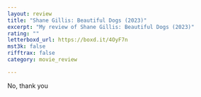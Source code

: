 ```yaml
---
layout: review
title: "Shane Gillis: Beautiful Dogs (2023)"
excerpt: "My review of Shane Gillis: Beautiful Dogs (2023)"
rating: ""
letterboxd_url: https://boxd.it/4OyF7n
mst3k: false
rifftrax: false
category: movie_review

---
```


No, thank you